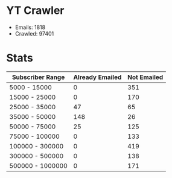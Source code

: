 # YT Crawler
- Emails: 1818
- Crawled: 97401

# Stats
| Subscriber Range  | Already Emailed | Not Emailed |
|-------|-------|-------|
| 5000 - 15000 | 0 | 351 |
| 15000 - 25000 | 0 | 170 |
| 25000 - 35000 | 47 | 65 |
| 35000 - 50000 | 148 | 26 |
| 50000 - 75000 | 25 | 125 |
| 75000 - 100000 | 0 | 133 |
| 100000 - 300000 | 0 | 419 |
| 300000 - 500000 | 0 | 138 |
| 500000 - 1000000 | 0 | 171 |
